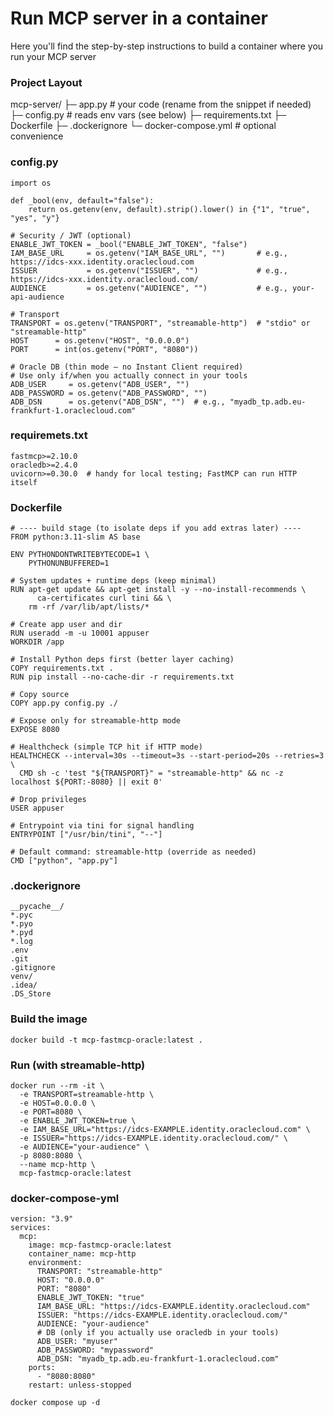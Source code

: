 # Run MCP server in a container
Here you'll find the step-by-step instructions to build a container where you run your MCP server

### Project Layout
mcp-server/
├─ app.py                  # your code (rename from the snippet if needed)
├─ config.py               # reads env vars (see below)
├─ requirements.txt
├─ Dockerfile
├─ .dockerignore
└─ docker-compose.yml      # optional convenience

### config.py
```
import os

def _bool(env, default="false"):
    return os.getenv(env, default).strip().lower() in {"1", "true", "yes", "y"}

# Security / JWT (optional)
ENABLE_JWT_TOKEN = _bool("ENABLE_JWT_TOKEN", "false")
IAM_BASE_URL     = os.getenv("IAM_BASE_URL", "")       # e.g., https://idcs-xxx.identity.oraclecloud.com
ISSUER           = os.getenv("ISSUER", "")             # e.g., https://idcs-xxx.identity.oraclecloud.com/
AUDIENCE         = os.getenv("AUDIENCE", "")           # e.g., your-api-audience

# Transport
TRANSPORT = os.getenv("TRANSPORT", "streamable-http")  # "stdio" or "streamable-http"
HOST      = os.getenv("HOST", "0.0.0.0")
PORT      = int(os.getenv("PORT", "8080"))

# Oracle DB (thin mode – no Instant Client required)
# Use only if/when you actually connect in your tools
ADB_USER     = os.getenv("ADB_USER", "")
ADB_PASSWORD = os.getenv("ADB_PASSWORD", "")
ADB_DSN      = os.getenv("ADB_DSN", "")  # e.g., "myadb_tp.adb.eu-frankfurt-1.oraclecloud.com"
```

### requiremets.txt
```
fastmcp>=2.10.0
oracledb>=2.4.0
uvicorn>=0.30.0  # handy for local testing; FastMCP can run HTTP itself
```

### Dockerfile
```
# ---- build stage (to isolate deps if you add extras later) ----
FROM python:3.11-slim AS base

ENV PYTHONDONTWRITEBYTECODE=1 \
    PYTHONUNBUFFERED=1

# System updates + runtime deps (keep minimal)
RUN apt-get update && apt-get install -y --no-install-recommends \
      ca-certificates curl tini && \
    rm -rf /var/lib/apt/lists/*

# Create app user and dir
RUN useradd -m -u 10001 appuser
WORKDIR /app

# Install Python deps first (better layer caching)
COPY requirements.txt .
RUN pip install --no-cache-dir -r requirements.txt

# Copy source
COPY app.py config.py ./

# Expose only for streamable-http mode
EXPOSE 8080

# Healthcheck (simple TCP hit if HTTP mode)
HEALTHCHECK --interval=30s --timeout=3s --start-period=20s --retries=3 \
  CMD sh -c 'test "${TRANSPORT}" = "streamable-http" && nc -z localhost ${PORT:-8080} || exit 0'

# Drop privileges
USER appuser

# Entrypoint via tini for signal handling
ENTRYPOINT ["/usr/bin/tini", "--"]

# Default command: streamable-http (override as needed)
CMD ["python", "app.py"]
```

### .dockerignore
```
__pycache__/
*.pyc
*.pyo
*.pyd
*.log
.env
.git
.gitignore
venv/
.idea/
.DS_Store
```

### Build the image
```
docker build -t mcp-fastmcp-oracle:latest .
```

### Run (with streamable-http)
```
docker run --rm -it \
  -e TRANSPORT=streamable-http \
  -e HOST=0.0.0.0 \
  -e PORT=8080 \
  -e ENABLE_JWT_TOKEN=true \
  -e IAM_BASE_URL="https://idcs-EXAMPLE.identity.oraclecloud.com" \
  -e ISSUER="https://idcs-EXAMPLE.identity.oraclecloud.com/" \
  -e AUDIENCE="your-audience" \
  -p 8080:8080 \
  --name mcp-http \
  mcp-fastmcp-oracle:latest
```

### docker-compose-yml
```
version: "3.9"
services:
  mcp:
    image: mcp-fastmcp-oracle:latest
    container_name: mcp-http
    environment:
      TRANSPORT: "streamable-http"
      HOST: "0.0.0.0"
      PORT: "8080"
      ENABLE_JWT_TOKEN: "true"
      IAM_BASE_URL: "https://idcs-EXAMPLE.identity.oraclecloud.com"
      ISSUER: "https://idcs-EXAMPLE.identity.oraclecloud.com/"
      AUDIENCE: "your-audience"
      # DB (only if you actually use oracledb in your tools)
      ADB_USER: "myuser"
      ADB_PASSWORD: "mypassword"
      ADB_DSN: "myadb_tp.adb.eu-frankfurt-1.oraclecloud.com"
    ports:
      - "8080:8080"
    restart: unless-stopped
```

```
docker compose up -d
```
